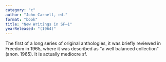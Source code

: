 ```yaml
---
category: "c"
author: "John Carnell, ed."
format: "book"
title: "New Writings in SF–1"
yearReleased: "(1964)"
---
```

The first of a long series of original anthologies, it was briefly reviewed in Freedom in 1965, where it was described as "a well balanced collection" (anon. 1965). It is actually mediocre sf.
 